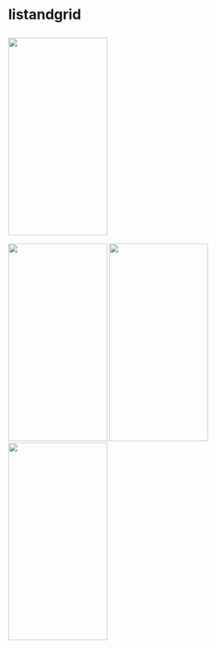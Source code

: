 # listandgrid

## <img src = "https://github.com/user-attachments/assets/c29405e7-62a3-4e0a-bafb-90861854333a" width=200 height=400>


<img src = "https://github.com/user-attachments/assets/2cf92828-7a06-42e6-91a6-f41c5ce3de6c" width=200 height=400>
 <img src = "https://github.com/user-attachments/assets/094fa8cc-6bd0-4249-b447-3ade6b1b8817" width=200 height=400>

 <img src = "https://github.com/user-attachments/assets/dda445dd-2d96-4099-a81e-dce56a47ef27" width=200 height=400>

